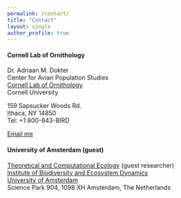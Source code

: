 ```yaml
---
permalink: /contact/
title: "Contact"
layout: single
author_profile: true
---
```


#### Cornell Lab of Ornithology

Dr. Adriaan M. Dokter<br />
Center for Avian Population Studies<br />
[Cornell Lab of Ornithology][2]<br />
Cornell University

159 Sapsucker Woods Rd.<br />
Ithaca, NY 14850<br />
Tel: +1 800-843-BIRD

<a href="mailto:{{ 'amd427@cornell.edu' | encode_email }}" title="Email me">Email me</a>

#### University of Amsterdam (guest)

[Theoretical and Computational Ecology][3] (guest researcher)<br />
[Institute of Biodiversity and Ecosystem Dynamics][4]<br />
[University of Amsterdam][5]<br />
Science Park 904, 1098 XH Amsterdam, The Netherlands

[2]: http://www.birds.cornell.edu
[3]: https://ibed.uva.nl/content/research-departments/theoretical-and-computational-ecology/research/research.html "Theoretical and Computational Ecology"
[4]: http://ibed.uva.nl/        "Institute for Biodiversity and Ecosystem Dynamics"
[5]: http://uva.nl/        "University of Amsterdam"
